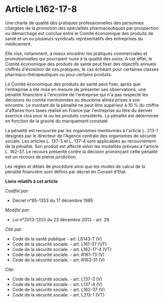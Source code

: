 # Article L162-17-8

Une charte de qualité des pratiques professionnelles des personnes chargées de la promotion des spécialités pharmaceutiques
par prospection ou démarchage est conclue entre le Comité économique des produits de santé et un ou plusieurs syndicats
représentatifs des entreprises du médicament. 

Elle vise, notamment, à mieux encadrer les pratiques commerciales et promotionnelles qui pourraient nuire à la qualité des
soins. A cet effet, le Comité économique des produits de santé peut fixer des objectifs annuels chiffrés d'évolution de ces
pratiques, le cas échéant pour certaines classes pharmaco-thérapeutiques ou pour certains produits. 

Le Comité économique des produits de santé peut fixer, après que l'entreprise a été mise en mesure de présenter ses
observations, une pénalité financière à l'encontre de l'entreprise qui n'a pas respecté les décisions du comité mentionnées
au deuxième alinéa prises à son encontre. Le montant de la pénalité ne peut être supérieur à 10 % du chiffre d'affaires hors
taxes réalisé en France par l'entreprise au titre du dernier exercice clos pour le ou les produits considérés. La pénalité
est déterminée en fonction de la gravité du manquement constaté. 

La pénalité est recouvrée par les organismes mentionnés à l'article L. 213-1 désignés par le directeur de l'Agence centrale
des organismes de sécurité sociale. Les articles L. 137-3 et L. 137-4 sont applicables au recouvrement de la pénalité. Son
produit est affecté selon les modalités prévues à l'article L. 162-37. Le recours présenté contre la décision prononçant
cette pénalité est un recours de pleine juridiction. 

Les règles et délais de procédure ainsi que les modes de calcul de la pénalité financière sont définis par décret en Conseil
d'Etat.

**Liens relatifs à cet article**

_Codifié par_:

  - Décret n°85-1353 du 17 décembre 1985

_Modifié par_:

  - Loi n°2013-1203 du 23 décembre 2013 - art. 28

_Cité par_:

  - Code de la santé publique - art. L6143-7 (V)
  - Code de la sécurité sociale. - art. L161-37 (VT)
  - Code de la sécurité sociale. - art. L162-17-4 (VT)
  - Code de la sécurité sociale. - art. R161-73 (V)
  - Code de la sécurité sociale. - art. R163-31 (V)

_Cite_:

  - Code de la sécurité sociale. - art. L137-3 (V)
  - Code de la sécurité sociale. - art. L137-4 (V)
  - Code de la sécurité sociale. - art. L162-37 (V)
  - Code de la sécurité sociale. - art. L213-1 (VT)
